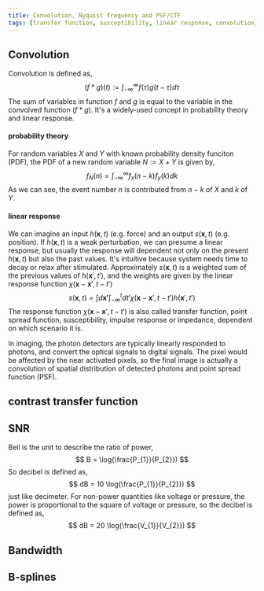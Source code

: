```yaml
---
title: Convolution, Nyquist frequency and PSF/CTF
tags: [transfer function, susceptibility, linear response, convolution]
---
```


## Convolution ##

Convolution is defined as,
$$
(f*g)(t) := \int_{-\infty}^{\infty} f(\tau) g(t-\tau) d\tau
$$
The sum of variables in function $f$ and $g$ is equal to the variable in the convolved function $(f*g)$.
It's a widely-used concept in probability theory and linear response.

#### probability theory ####

For random variables $X$ and $Y$ with known probability density funciton (PDF), the PDF of a new random variable $N := X+Y$ is given by,
$$
f_{N}(n) = \int_{-\infty}^{\infty} f_{x}(n-k)f_{y}(k) dk 
$$
As we can see, the event number $n$ is contributed from $n-k$ of $X$ and $k$ of $Y$.

#### linear response ####

We can imagine an input $h(\mathbf{x},t)$ (e.g. force) and an output $s(\mathbf{x},t)$ (e.g. position). If $h(\mathbf{x},t)$ is a weak perturbation, we can presume a linear response, but usually the response will dependent not only on the present $h(\mathbf{x},t)$ but also the past values. It's intuitive because system needs time to decay or relax after stimulated. Approximately $s(\mathbf{x},t)$ is a weighted sum of the previous values of $h(\mathbf{x}',t')$, and the weights are given by the linear response function $\chi(\mathbf{x}-\mathbf{x}',t-t')$
$$
s(\mathbf{x}, t) = \int d\mathbf{x'} \int_{-\infty}^{t} dt' \chi(\mathbf{x} - \mathbf{x}', t-t') h(\mathbf{x}', t')
$$
The response function $\chi(\mathbf{x}-\mathbf{x}',t-t')$ is also called transfer function, point spread function, susceptibility, impulse response or impedance, dependent on which scenario it is.

In imaging, the photon detectors are typically linearly responded to photons, and convert the optical signals to digital signals. The pixel would be affected by the near activated pixels, so the final image is actually a convolution of spatial distribution of detected photons and point spread function (PSF).

## contrast transfer function ##


## SNR ##
Bell is the unit to describe the ratio of power,
$$
B = \log(\frac{P_{1}}{P_{2}})
$$
So decibel is defined as,
$$
dB = 10 \log(\frac{P_{1}}{P_{2}})
$$
just like decimeter. For non-power quantities like voltage or pressure, the power is proportional to the square of voltage or pressure, so the decibel is defined as,
$$
dB = 20 \log(\frac{V_{1}}{V_{2}})
$$

## Bandwidth ##

## B-splines ##
